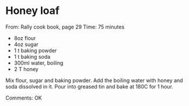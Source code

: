 # Honey loaf
From: Rally cook book, page 29
Time: 75 minutes

* 8oz flour
* 4oz sugar
* 1 t baking powder
* 1 t baking soda
* 300ml water, boiling
* 2 T honey

Mix flour, sugar and baking powder.  Add the boiling water with honey and soda dissolved in it.  Pour into greased tin and bake at 180C for 1 hour.

Comments: OK

